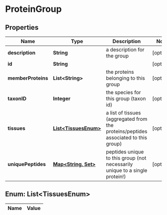 
# ProteinGroup

## Properties
Name | Type | Description | Notes
------------ | ------------- | ------------- | -------------
**description** | **String** | a description for the group |  [optional]
**id** | **String** |  |  [optional]
**memberProteins** | **List&lt;String&gt;** | the proteins belonging to this group |  [optional]
**taxonID** | **Integer** | the species for this group (taxon id) |  [optional]
**tissues** | [**List&lt;TissuesEnum&gt;**](#List&lt;TissuesEnum&gt;) | a list of tissues (aggregated from the proteins/peptides associated to this group) |  [optional]
**uniquePeptides** | [**Map&lt;String, Set&gt;**](Set.md) | peptides unique to this group (not necessarily unique to a single protein!) |  [optional]


<a name="List<TissuesEnum>"></a>
## Enum: List&lt;TissuesEnum&gt;
Name | Value
---- | -----



